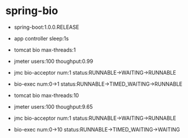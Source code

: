 # spring-bio

* spring-boot:1.0.0.RELEASE
* app controller sleep:1s
* tomcat bio max-threads:1
* jmeter users:100 thoughput:0.99
* jmc bio-acceptor num:1 status:RUNNABLE->WAITING->RUNNABLE
* bio-exec num:0->1 status:RUNNABLE->TIMED_WAITING->RUNNABLE

* tomcat bio max-threads:10
* jmeter users:100 thoughput:9.65
* jmc bio-acceptor num:1 status:RUNNABLE->WAITING->RUNNABLE
* bio-exec num:0->10 status:RUNNABLE->TIMED_WAITING->WAITING
